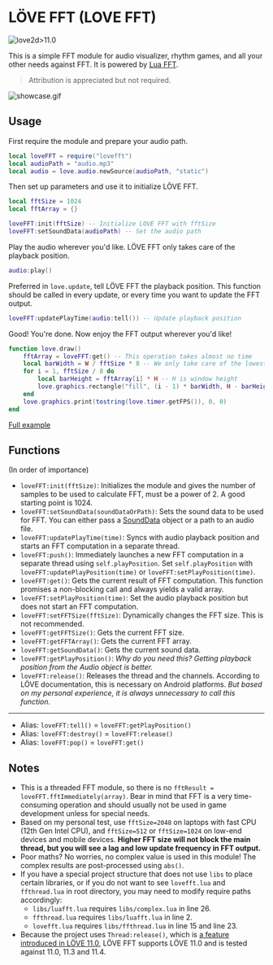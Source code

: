 # LÖVE FFT (LOVE FFT)

![love2d>11.0](https://img.shields.io/badge/L%C3%96VE-%3E11.0-yellowgreen)

This is a simple FFT module for audio visualizer, rhythm games, and all your other needs against FFT. It is powered by [Lua FFT](https://github.com/h4rm/luafft).

> Attribution is appreciated but not required.

![showcase.gif](https://s2.loli.net/2022/07/17/uyfUXFL7VOvW8c1.gif)

## Usage

First require the module and prepare your audio path.
    
```lua
local loveFFT = require("lovefft")
local audioPath = "audio.mp3"
local audio = love.audio.newSource(audioPath, "static")
```

Then set up parameters and use it to initialize LÖVE FFT.

```lua
local fftSize = 1024
local fftArray = {}

loveFFT:init(fftSize) -- Initialize LOVE FFT with fftSize
loveFFT:setSoundData(audioPath) -- Set the audio path
```

Play the audio wherever you'd like. LÖVE FFT only takes care of the playback position.

```lua
audio:play()
```

Preferred in `love.update`, tell LÖVE FFT the playback position. This function should be called in every update, or every time you want to update the FFT output.

```lua
loveFFT:updatePlayTime(audio:tell()) -- Update playback position
```

Good! You're done. Now enjoy the FFT output wherever you'd like!

```lua
function love.draw()
    fftArray = loveFFT:get() -- This operation takes almost no time
    local barWidth = W / fftSize * 8 -- We only take care of the lowest 1/8 of the frequencies because it is where most energy resides
    for i = 1, fftSize / 8 do
        local barHeight = fftArray[i] * H -- H is window height
        love.graphics.rectangle("fill", (i - 1) * barWidth, H - barHeight, barWidth, barHeight)
    end
    love.graphics.print(tostring(love.timer.getFPS()), 0, 0)
end
```

[Full example](lovefft.lua)

## Functions

(In order of importance)

- `loveFFT:init(fftSize)`: Initializes the module and gives the number of samples to be used to calculate FFT, must be a power of 2. A good starting point is 1024.
- `loveFFT:setSoundData(soundDataOrPath)`: Sets the sound data to be used for FFT. You can either pass a [SoundData](https://love2d.org/wiki/SoundData) object or a path to an audio file.
- `loveFFT:updatePlayTime(time)`: Syncs with audio playback position and starts an FFT computation in a separate thread.
- `loveFFT:push()`: Immediately launches a new FFT computation in a separate thread using `self.playPosition`. Set `self.playPosition` with `loveFFT:updatePlayPosition(time)` or `loveFFT:setPlayPosition(time)`.
- `loveFFT:get()`: Gets the current result of FFT computation. This function promises a non-blocking call and always yields a valid array.
- `loveFFT:setPlayPosition(time)`: Set the audio playback position but does not start an FFT computation.
- `loveFFT:setFFTSize(fftSize)`: Dynamically changes the FFT size. This is not recommended.
- `loveFFT:getFFTSize()`: Gets the current FFT size.
- `loveFFT:getFFTArray()`: Gets the current FFT array.
- `loveFFT:getSoundData()`: Gets the current sound data.
- `loveFFT:getPlayPosition()`: *Why do you need this? Getting playback position from the Audio object is better.*
- `loveFFT:release()`: Releases the thread and the channels. According to LÖVE documentation, this is necessary on Android platforms. *But based on my personal experience, it is always unnecessary to call this function.*

---

- Alias: `loveFFT:tell()` = `loveFFT:getPlayPosition()`
- Alias: `loveFFT:destroy()` = `loveFFT:release()`
- Alias: `loveFFT:pop()` = `loveFFT:get()`

## Notes

- This is a threaded FFT module, so there is no `fftResult = loveFFT.fftImmediately(array)`. Bear in mind that FFT is a very time-consuming operation and should usually not be used in game development unless for special needs.
- Based on my personal test, use `fftSize=2048` on laptops with fast CPU (12th Gen Intel CPU), and `fftSize=512` or `fftSize=1024` on low-end devices and mobile devices. **Higher FFT size will not block the main thread, but you will see a lag and low update frequency in FFT output.**
- Poor maths? No worries, no complex value is used in this module! The complex results are post-processed using `abs()`.
- If you have a special project structure that does not use `libs` to place certain libraries, or if you do not want to see `lovefft.lua` and `ffthread.lua` in root directory, you may need to modify require paths accordingly:
  - `libs/luafft.lua` requires `libs/complex.lua` in line 26.
  - `ffthread.lua` requires `libs/luafft.lua` in line 2.
  - `lovefft.lua` requires `libs/ffthread.lua` in line 15 and line 23.
- Because the project uses `Thread:release()`, which is [a feature introduced in LÖVE 11.0](https://love2d.org/wiki/Thread), LÖVE FFT supports LÖVE 11.0 and is tested against 11.0, 11.3 and 11.4.
